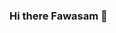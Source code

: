 ### Hi there Fawasam 👋

<!--
**fawasam/fawasam** is a ✨ _special_ ✨ repository because its `README.md` (this file) appears on your GitHub profile.

Here are some ideas to get you started:

- 🔭 I’m currently working on something cool
- 🌱 I’m currently learning all prerequisite
- 👯 I’m looking to collaborate on webdevelopment
- 🤔 I’m looking for help with collaboration and appointment
- 📫 How to reach me: fawasam32@gmail.com
-->
